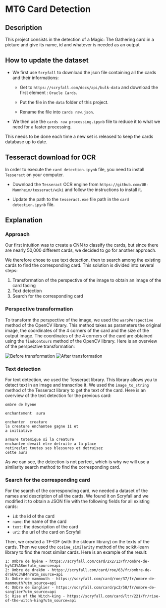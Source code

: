 # MTG Card Detection

## Description

This project consists in the detection of a Magic: The Gathering card in a picture and give its name, id and whatever is needed as an  output

## How to update the dataset

- We first use `Scryfall` to download the json file containing all the cards and their informations:  
  - Get to `https://scryfall.com/docs/api/bulk-data` and download the first element : `Oracle Cards`.

  - Put the file in the `data` folder of this project.

  - Rename the file into `cards raw.json`.

- We then use the `cards raw processing.ipynb` file to reduce it to what we need for a faster processing.  

This needs to be done each time a new set is released to keep the cards database up to date.

## Tesseract download for OCR

In order to execute the `card detection.ipynb` file, you need to install `Tesseract` on your computer.

- Download the `Tesseract` OCR engine from `https://github.com/UB-Mannheim/tesseract/wiki` and follow the instructions to install it.

- Update the path to the `tesseract.exe` file path in the `card detection.ipynb` file.

## Explanation

### Approach

Our first intuition was to create a CNN to classify the cards, but since there are nearly 50,000 different cards, we decided to go for another approach.

We therefore chose to use text detection, then to search among the existing cards to find the corresponding card. This solution is divided into several steps:

1. Transformation of the perspective of the image to obtain an image of the card facing
2. Text detection
3. Search for the corresponding card

### Perspective transformation

To transform the perspective of the image, we used the `warpPerspective` method of the OpenCV library. This method takes as parameters the original image, the coordinates of the 4 corners of the card and the size of the output image. The coordinates of the 4 corners of the card are obtained using the `findContours` method of the OpenCV library. Here is an overview of the perspective transformation:

![Before transformation](https://i.imgur.com/DPeg0D9.png)
![After transformation](https://i.imgur.com/SDQivDl.png)

### Text detection

For text detection, we used the Tesseract library. This library allows you to detect text in an image and transcribe it. We used the `image_to_string` method of the Tesseract library to get the text of the card. Here is an overview of the text detection for the previous card:

```plain
ombre de hyene

enchantement  aura

enchanter  creature
la creature enchantee gagne 11 et
a initiative

armure totemique si la creature
enchantee devait etre detruite a la place
retirezlut toutes ses blessures et detruisez
cette aura
```

As we can see, the detection is not perfect, which is why we will use a similarity search method to find the corresponding card.

### Search for the corresponding card

For the search of the corresponding card, we needed a dataset of the names and description of all the cards. We found it on Scryfall and we modified it to obtain a JSON file with the following fields for all existing cards:

- `id`: the id of the card
- `name`: the name of the card
- `text`: the description of the card
- `uri`: the url of the card on Scryfall

Then, we created a TF-IDF (with the sklearn library) on the texts of the cards. Then we used the `cosine_similarity` method of the scikit-learn library to find the most similar cards. Here is an example of the result:

```plain
1: Ombre de hyène - https://scryfall.com/card/2x2/13/fr/ombre-de-hy%C3%A8ne?utm_source=api
2: Ombre de drakôn - https://scryfall.com/card/roe/63/fr/ombre-de-drak%C3%B4n?utm_source=api
3: Ombre de mammouth - https://scryfall.com/card/roe/37/fr/ombre-de-mammouth?utm_source=api
4: Ombre de sanglier - https://scryfall.com/card/pc2/58/fr/ombre-de-sanglier?utm_source=api
5: Rise of the Witch-king - https://scryfall.com/card/ltr/221/fr/rise-of-the-witch-king?utm_source=api
```
